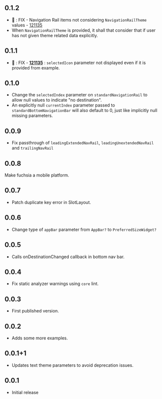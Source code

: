 ## 0.1.2

* 🐛 : FIX - Navigation Rail items not considering `NavigationRailTheme` values - [121135](https://github.com/flutter/flutter/issues/121135)
* When `NavigationRailTheme` is provided, it shall that consider that if user has not given theme related data explicitly.

## 0.1.1

* 🐛 : FIX - [**121135**](https://github.com/flutter/flutter/issues/121135) : `selectedIcon` parameter not displayed even if it is provided from example.

## 0.1.0

* Change the `selectedIndex` parameter on `standardNavigationRail` to allow null values to indicate "no destination".
* An explicitly null `currentIndex` parameter passed to `standardBottomNavigationBar` will also default to 0, just like implicitly null missing parameters.

## 0.0.9

* Fix passthrough of `leadingExtendedNavRail`, `leadingUnextendedNavRail` and `trailingNavRail`

## 0.0.8

Make fuchsia a mobile platform.

## 0.0.7

* Patch duplicate key error in SlotLayout.

## 0.0.6

* Change type of `appBar` parameter from `AppBar?` to `PreferredSizeWidget?`

## 0.0.5

* Calls onDestinationChanged callback in bottom nav bar.

## 0.0.4

* Fix static analyzer warnings using `core` lint.

## 0.0.3

* First published version.

## 0.0.2

* Adds some more examples.

## 0.0.1+1

* Updates text theme parameters to avoid deprecation issues.

## 0.0.1

* Initial release
